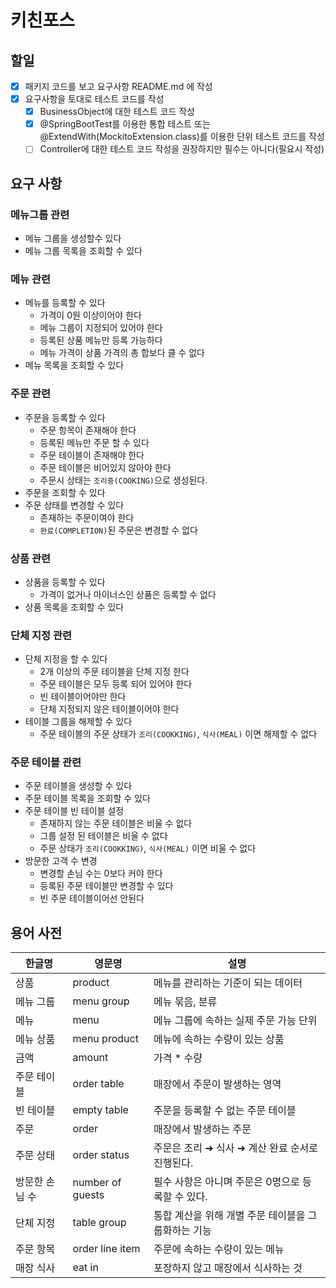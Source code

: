 # 키친포스

## 할일
- [X] 패키지 코드를 보고 요구사항 README.md 에 작성
- [X] 요구사항을 토대로 테스트 코드를 작성
    - [X] BusinessObject에 대한 테스트 코드 작성
    - [X] @SpringBootTest를 이용한 통합 테스트 또는 @ExtendWith(MockitoExtension.class)를 이용한 단위 테스트 코드를 작성
    - [ ] Controller에 대한 테스트 코드 작성을 권장하지만 필수는 아니다(필요시 작성)
    
## 요구 사항
### 메뉴그룹 관련
* 메뉴 그룹을 생성할수 있다
* 메뉴 그룹 목록을 조회할 수 있다 
### 메뉴 관련
* 메뉴를 등록할 수 있다
  * 가격이 0원 이상이어야 한다
  * 메뉴 그룹이 지정되어 있어야 한다
  * 등록된 상품 메뉴만 등록 가능하다
  * 메뉴 가격이 상품 가격의 총 합보다 클 수 없다
* 메뉴 목록을 조회할 수 있다
### 주문 관련
* 주문을 등록할 수 있다
  * 주문 항목이 존재해야 한다
  * 등록된 메뉴만 주문 할 수 있다
  * 주문 테이블이 존재해야 한다
  * 주문 테이블은 비어있지 않아야 한다
  * 주문시 상태는 `조리중(COOKING)`으로 생성된다.
* 주문을 조회할 수 있다  
* 주문 상태를 변경할 수 있다
  * 존재하는 주문이여야 한다
  * `완료(COMPLETION)`된 주문은 변경할 수 없다
### 상품 관련
* 상품을 등록할 수 있다
  * 가격이 없거나 마이너스인 상품은 등록할 수 없다
* 상품 목록을 조회할 수 있다
### 단체 지정 관련
* 단체 지정을 할 수 있다
  * 2개 이상의 주문 테이블을 단체 지정 한다
  * 주문 테이블은 모두 등록 되어 있어야 한다
  * 빈 테이블이어야만 한다
  * 단체 지정되지 않은 테이블이어야 한다
* 테이블 그룹을 해제할 수 있다
  * 주문 테이블의 주문 상태가 `조리(COOKKING)`, `식사(MEAL)` 이면 해제할 수 없다
### 주문 테이블 관련
* 주문 테이블을 생성할 수 있다
* 주문 테이블 목록을 조회할 수 있다  
* 주문 테이블 빈 테이블 설정
  * 존재하지 않는 주문 테이블은 비울 수 없다
  * 그룹 설정 된 테이블은 비울 수 없다
  * 주문 상태가 `조리(COOKKING)`, `식사(MEAL)` 이면 비울 수 없다
* 방문한 고객 수 변경
  * 변경할 손님 수는 0보다 커야 한다
  * 등록된 주문 테이블만 변경할 수 있다
  * 빈 주문 테이블이어선 안된다
  

## 용어 사전

| 한글명 | 영문명 | 설명 |
| --- | --- | --- |
| 상품 | product | 메뉴를 관리하는 기준이 되는 데이터 |
| 메뉴 그룹 | menu group | 메뉴 묶음, 분류 |
| 메뉴 | menu | 메뉴 그룹에 속하는 실제 주문 가능 단위 |
| 메뉴 상품 | menu product | 메뉴에 속하는 수량이 있는 상품 |
| 금액 | amount | 가격 * 수량 |
| 주문 테이블 | order table | 매장에서 주문이 발생하는 영역 |
| 빈 테이블 | empty table | 주문을 등록할 수 없는 주문 테이블 |
| 주문 | order | 매장에서 발생하는 주문 |
| 주문 상태 | order status | 주문은 조리 ➜ 식사 ➜ 계산 완료 순서로 진행된다. |
| 방문한 손님 수 | number of guests | 필수 사항은 아니며 주문은 0명으로 등록할 수 있다. |
| 단체 지정 | table group | 통합 계산을 위해 개별 주문 테이블을 그룹화하는 기능 |
| 주문 항목 | order line item | 주문에 속하는 수량이 있는 메뉴 |
| 매장 식사 | eat in | 포장하지 않고 매장에서 식사하는 것 |
